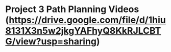 # Project 3 Path Planning Videos (https://drive.google.com/file/d/1hiu8131X3n5w2jkgYAFhyQ8KkRJLCBTG/view?usp=sharing)
